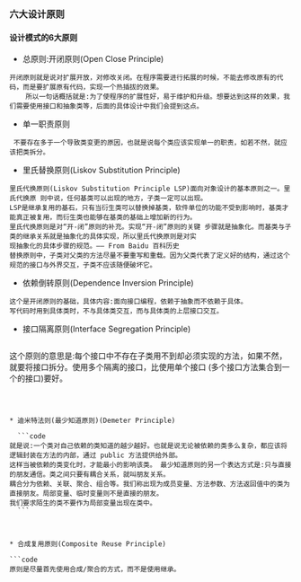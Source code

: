### 六大设计原则

#### 设计模式的6大原则

* 总原则:开闭原则(Open Close Principle)

```code
开闭原则就是说对扩展开放，对修改关闭。在程序需要进行拓展的时候，不能去修改原有的代码，而是要扩展原有代码，实现一个热插拔的效果。
    所以一句话概括就是:为了使程序的扩展性好，易于维护和升级。想要达到这样的效果，我们需要使用接口和抽象类等，后面的具体设计中我们会提到这点。
```



* 单一职责原则

```code
 不要存在多于一个导致类变更的原因，也就是说每个类应该实现单一的职责，如若不然，就应该把类拆分。
```



* 里氏替换原则(Liskov Substitution Principle)

```code
里氏代换原则(Liskov Substitution Principle LSP)面向对象设计的基本原则之一。里氏代换原 则中说，任何基类可以出现的地方，子类一定可以出现。
LSP是继承复用的基石，只有当衍生类可以替换掉基类，软件单位的功能不受到影响时，基类才能真正被复用，而衍生类也能够在基类的基础上增加新的行为。
里氏代换原则是对“开-闭”原则的补充。实现“开-闭”原则的关键 步骤就是抽象化。而基类与子类的继承关系就是抽象化的具体实现，所以里氏代换原则是对实
现抽象化的具体步骤的规范。—— From Baidu 百科历史
替换原则中，子类对父类的方法尽量不要重写和重载。因为父类代表了定义好的结构，通过这个规范的接口与外界交互，子类不应该随便破坏它。
```



* 依赖倒转原则(Dependence Inversion Principle)

```code
这个是开闭原则的基础，具体内容:面向接口编程，依赖于抽象而不依赖于具体。
写代码时用到具体类时，不与具体类交互，而与具体类的上层接口交互。
```



* 接口隔离原则(Interface Segregation Principle)

  ```code
这个原则的意思是:每个接口中不存在子类用不到却必须实现的方法，如果不然，就要将接口拆分。使用多个隔离的接口，比使用单个接口
(多个接口方法集合到一个的接口)要好。
  ```



* 迪米特法则(最少知道原则)(Demeter Principle)

    ```code
就是说:一个类对自己依赖的类知道的越少越好。也就是说无论被依赖的类多么复杂，都应该将逻辑封装在方法的内部，通过 public 方法提供给外部。
这样当被依赖的类变化时，才能最小的影响该类。 最少知道原则的另一个表达方式是:只与直接的朋友通信。类之间只要有耦合关系，就叫朋友关系。
耦合分为依赖、关联、聚合、组合等。我们称出现为成员变量、方法参数、方法返回值中的类为直接朋友。局部变量、临时变量则不是直接的朋友。
我们要求陌生的类不要作为局部变量出现在类中。
    ```



* 合成复用原则(Composite Reuse Principle)

```code
原则是尽量首先使用合成/聚合的方式，而不是使用继承。
```

